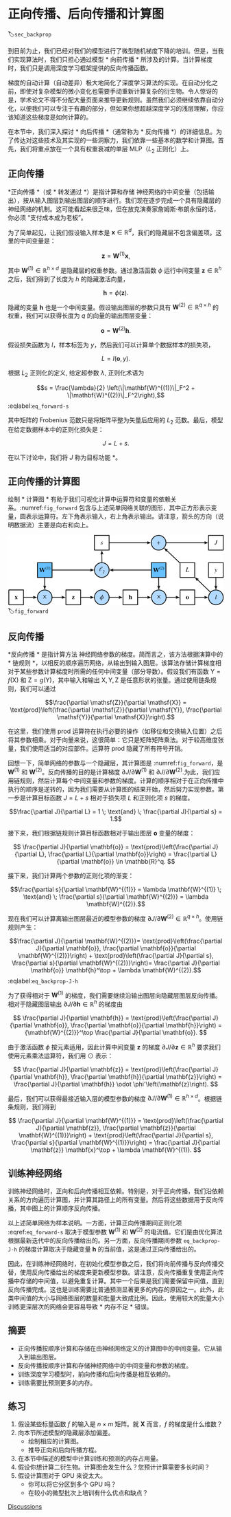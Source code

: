 # 正向传播、后向传播和计算图
:label:`sec_backprop`

到目前为止，我们已经对我们的模型进行了微型随机梯度下降的培训。但是，当我们实现算法时，我们只担心通过模型 * 向前传播 * 所涉及的计算。当计算梯度时，我们只是调用深度学习框架提供的反向传播函数。

梯度的自动计算（自动差异）极大地简化了深度学习算法的实现。在自动分化之前，即使对复杂模型的微小变化也需要手动重新计算复杂的衍生物。令人惊讶的是，学术论文不得不分配大量页面来推导更新规则。虽然我们必须继续依靠自动分化，以便我们可以专注于有趣的部分，但如果你想超越深度学习的浅层理解，你应该知道这些梯度是如何计算的。

在本节中，我们深入探讨 * 向后传播 *（通常称为 * 反向传播 *）的详细信息。为了传达对这些技术及其实现的一些洞察力，我们依靠一些基本的数学和计算图。首先，我们将重点放在一个具有权重衰减的单层 MLP（$L_2$ 正则化）上。

## 正向传播

*正向传播 *（或 * 转发通过 *）是指计算和存储
神经网络的中间变量（包括输出），按从输入图层到输出图层的顺序进行。我们现在逐步完成一个具有隐藏层的神经网络的机制。这可能看起来很乏味，但在放克演奏家詹姆斯·布朗永恒的话，你必须 “支付成本成为老板”。

为了简单起见，让我们假设输入样本是 $\mathbf{x}\in \mathbb{R}^d$，我们的隐藏层不包含偏差项。这里的中间变量是：

$$\mathbf{z}= \mathbf{W}^{(1)} \mathbf{x},$$

其中 $\mathbf{W}^{(1)} \in \mathbb{R}^{h \times d}$ 是隐藏层的权重参数。通过激活函数 $\phi$ 运行中间变量 $\mathbf{z}\in \mathbb{R}^h$ 之后，我们得到了长度为 $h$ 的隐藏激活向量，

$$\mathbf{h}= \phi (\mathbf{z}).$$

隐藏的变量 $\mathbf{h}$ 也是一个中间变量。假设输出图层的参数只具有 $\mathbf{W}^{(2)} \in \mathbb{R}^{q \times h}$ 的权重，我们可以获得长度为 $q$ 的向量的输出图层变量：

$$\mathbf{o}= \mathbf{W}^{(2)} \mathbf{h}.$$

假设损失函数为 $l$，样本标签为 $y$，然后我们可以计算单个数据样本的损失项，

$$L = l(\mathbf{o}, y).$$

根据 $L_2$ 正则化的定义, 给定超参数 $\lambda$, 正则化术语为

$$s = \frac{\lambda}{2} \left(\|\mathbf{W}^{(1)}\|_F^2 + \|\mathbf{W}^{(2)}\|_F^2\right),$$
:eqlabel:`eq_forward-s`

其中矩阵的 Frobenius 范数只是将矩阵平整为矢量后应用的 $L_2$ 范数。最后，模型在给定数据样本中的正则化损失是：

$$J = L + s.$$

在以下讨论中，我们将 $J$ 称为目标功能 *。

## 正向传播的计算图

绘制 * 计算图 * 有助于我们可视化计算中运算符和变量的依赖关系。:numref:`fig_forward` 包含与上述简单网络关联的图形，其中正方形表示变量，圆表示运算符。左下角表示输入，右上角表示输出。请注意，箭头的方向（说明数据流）主要是向右和向上。

![Computational graph of forward propagation.](../img/forward.svg)
:label:`fig_forward`

## 反向传播

*反向传播 * 是指计算方法
神经网络参数的梯度。简而言之，该方法根据演算中的 * 链规则 *，以相反的顺序遍历网络，从输出到输入图层。该算法存储计算梯度相对于某些参数计算梯度时所需的任何中间变量（部分导数）。假设我们有函数 $\mathsf{Y}=f(\mathsf{X})$ 和 $\mathsf{Z}=g(\mathsf{Y})$，其中输入和输出 $\mathsf{X}, \mathsf{Y}, \mathsf{Z}$ 是任意形状的张量。通过使用链条规则，我们可以通过

$$\frac{\partial \mathsf{Z}}{\partial \mathsf{X}} = \text{prod}\left(\frac{\partial \mathsf{Z}}{\partial \mathsf{Y}}, \frac{\partial \mathsf{Y}}{\partial \mathsf{X}}\right).$$

在这里，我们使用 $\text{prod}$ 运算符在执行必要的操作（如移位和交换输入位置）之后将其参数相乘。对于向量来说，这很简单：它只是矩阵矩阵乘法。对于较高维度张量，我们使用适当的对应部件。运算符 $\text{prod}$ 隐藏了所有符号开销。

回想一下，简单网络的参数与一个隐藏层，其计算图是 :numref:`fig_forward`，是 $\mathbf{W}^{(1)}$ 和 $\mathbf{W}^{(2)}$。反向传播的目的是计算梯度 $\partial J/\partial \mathbf{W}^{(1)}$ 和 $\partial J/\partial \mathbf{W}^{(2)}$.为此，我们应用链规则，然后计算每个中间变量和参数的梯度。计算的顺序相对于在正向传播中执行的顺序是逆转的，因为我们需要从计算图的结果开始，然后努力实现参数。第一步是计算目标函数 $J=L+s$ 相对于损失项 $L$ 和正则化项 $s$ 的梯度。

$$\frac{\partial J}{\partial L} = 1 \; \text{and} \; \frac{\partial J}{\partial s} = 1.$$

接下来，我们根据链规则计算目标函数相对于输出图层 $\mathbf{o}$ 变量的梯度：

$$
\frac{\partial J}{\partial \mathbf{o}}
= \text{prod}\left(\frac{\partial J}{\partial L}, \frac{\partial L}{\partial \mathbf{o}}\right)
= \frac{\partial L}{\partial \mathbf{o}}
\in \mathbb{R}^q.
$$

接下来，我们计算两个参数的正则化项的渐变：

$$\frac{\partial s}{\partial \mathbf{W}^{(1)}} = \lambda \mathbf{W}^{(1)}
\; \text{and} \;
\frac{\partial s}{\partial \mathbf{W}^{(2)}} = \lambda \mathbf{W}^{(2)}.$$

现在我们可以计算离输出图层最近的模型参数的梯度 $\partial J/\partial \mathbf{W}^{(2)} \in \mathbb{R}^{q \times h}$。使用链规则产生：

$$\frac{\partial J}{\partial \mathbf{W}^{(2)}}= \text{prod}\left(\frac{\partial J}{\partial \mathbf{o}}, \frac{\partial \mathbf{o}}{\partial \mathbf{W}^{(2)}}\right) + \text{prod}\left(\frac{\partial J}{\partial s}, \frac{\partial s}{\partial \mathbf{W}^{(2)}}\right)= \frac{\partial J}{\partial \mathbf{o}} \mathbf{h}^\top + \lambda \mathbf{W}^{(2)}.$$
:eqlabel:`eq_backprop-J-h`

为了获得相对于 $\mathbf{W}^{(1)}$ 的梯度，我们需要继续沿输出图层向隐藏层图层反向传播。相对于隐藏图层输出 $\partial J/\partial \mathbf{h} \in \mathbb{R}^h$ 的梯度由

$$
\frac{\partial J}{\partial \mathbf{h}}
= \text{prod}\left(\frac{\partial J}{\partial \mathbf{o}}, \frac{\partial \mathbf{o}}{\partial \mathbf{h}}\right)
= {\mathbf{W}^{(2)}}^\top \frac{\partial J}{\partial \mathbf{o}}.
$$

由于激活函数 $\phi$ 按元素适用，因此计算中间变量 $\mathbf{z}$ 的梯度 $\partial J/\partial \mathbf{z} \in \mathbb{R}^h$ 要求我们使用元素乘法运算符，我们用 $\odot$ 表示：

$$
\frac{\partial J}{\partial \mathbf{z}}
= \text{prod}\left(\frac{\partial J}{\partial \mathbf{h}}, \frac{\partial \mathbf{h}}{\partial \mathbf{z}}\right)
= \frac{\partial J}{\partial \mathbf{h}} \odot \phi'\left(\mathbf{z}\right).
$$

最后，我们可以获得最接近输入层的模型参数的梯度 $\partial J/\partial \mathbf{W}^{(1)} \in \mathbb{R}^{h \times d}$。根据链条规则，我们得到

$$
\frac{\partial J}{\partial \mathbf{W}^{(1)}}
= \text{prod}\left(\frac{\partial J}{\partial \mathbf{z}}, \frac{\partial \mathbf{z}}{\partial \mathbf{W}^{(1)}}\right) + \text{prod}\left(\frac{\partial J}{\partial s}, \frac{\partial s}{\partial \mathbf{W}^{(1)}}\right)
= \frac{\partial J}{\partial \mathbf{z}} \mathbf{x}^\top + \lambda \mathbf{W}^{(1)}.
$$

## 训练神经网络

训练神经网络时，正向和后向传播相互依赖。特别是，对于正向传播，我们沿依赖关系的方向遍历计算图，并计算其路径上的所有变量。然后将这些数据用于反向传播，其中图上的计算顺序反向传播。

以上述简单网络为样本说明。一方面，计算正向传播期间正则化项 :eqref:`eq_forward-s` 取决于模型参数 $\mathbf{W}^{(1)}$ 和 $\mathbf{W}^{(2)}$ 的电流值。它们是由优化算法根据最新迭代中的反向传播给出的。另一方面，反向传播期间参数 `eq_backprop-J-h` 的梯度计算取决于隐藏变量 $\mathbf{h}$ 的当前值，这是通过正向传播给出的。

因此，在训练神经网络时，在初始化模型参数之后，我们将向前传播与反向传播交替，使用反向传播给出的梯度来更新模型参数。请注意，反向传播重复使用正向传播中存储的中间值，以避免重复计算。其中一个后果是我们需要保留中间值，直到反向传播完成。这也是训练需要比普通预测显著更多的内存的原因之一。此外，此类中间值的大小与网络图层的数量和批量大致成比例。因此，使用较大的批量大小训练更深层次的网络会更容易导致 * 内存不足 * 错误。

## 摘要

* 正向传播按顺序计算和存储在由神经网络定义的计算图中的中间变量。它从输入到输出图层。
* 反向传播按顺序计算和存储神经网络中的中间变量和参数的梯度。
* 训练深度学习模型时，前向传播和后向传播是相互依赖的。
* 训练需要比预测更多的内存。

## 练习

1. 假设某些标量函数 $f$ 的输入是 $n \times m$ 矩阵。就 $\mathbf{X}$ 而言，$f$ 的梯度是什么维数？
1. 向本节所述模型的隐藏层添加偏差。
    * 绘制相应的计算图。
    * 推导正向和后向传播方程。
1. 在本节中描述的模型中计算训练和预测的内存占用量。
1. 假设你想计算二衍生物。计算图会发生什么？您预计计算需要多长时间？
1. 假设计算图对于 GPU 来说太大。
    * 你可以将它分区到多个 GPU 吗？
    * 在较小的微型批次上培训有什么优点和缺点？

[Discussions](https://discuss.d2l.ai/t/102)
